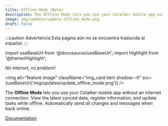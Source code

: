 ```yaml
---
title: Offline Mode (Beta)
description: The Offline Mode lets you use your Cotalker mobile app without an internet connection. View the latest synced data, register information, and update tasks while offline. Automatically send all changes and messages when back online.
image: img/updates/update_offline_mode.png
draft: false
---
```


:::caution Advertencia
Esta página aún no se encuentra traducida al español.
:::

import useBaseUrl from '@docusaurus/useBaseUrl'; 
import Highlight from '@theme/Highlight';

<div className="align-center">
<div className="card">
<div className="card__header">

<span className="hero__subtitle"><em>

No internet, no problem!

</em></span>

</div>
<div className="card__image">

<img alt="feature image" className="img_card item shadow--tl" src={useBaseUrl('img/updates/update_offline_mode.png')} />
<br/>

</div>
<div className="card__body">

The **Offline Mode** lets you use your Cotalker mobile app without an internet connection. View the latest synced data, register information, and update tasks while offline. Automatically send all changes and messages when back online.

</div>
<div className="card__footer text-center align-padding-center">

<a className="button button--info button--block" href="/docs/documentation/client/offline">Documentation</a>
<br/>


</div>
</div>
</div>

